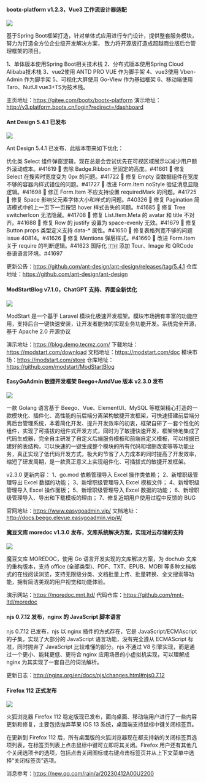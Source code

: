 #### bootx-platform v1.2.3，Vue3 工作流设计器适配

![](https://img.wendingding.vip/wx/2023041101.png)

基于Spring Boot框架打造，针对单体式应用进行专门设计，提供整套服务模块，努力为打造全方位企业级开发解决方案， 致力将开源版打造成超越商业版后台管理框架的项目。

1、单体版本使用Spring Boot相关技术栈
2、分布式版本使用Spring Cloud Alibaba技术栈
3、vue2使用 ANTD PRO VUE 作为脚手架
4、vue3使用 Vben-Admin 作为脚手架
5、可视化大屏使用 Go-VIew 作为基础框架
6、移动端使用 Taro、NutUI vue3+TS为技术栈。

主页地址：https://gitee.com/bootx/bootx-platform
演示地址：http://v3.platform.bootx.cn/login?redirect=/dashboard

#### Ant Design 5.4.1 已发布

![](https://img.wendingding.vip/wx/2023041102.png)

Ant Design 5.4.1 已发布，此版本带来如下优化：

优化类 Select 组件弹窗逻辑，现在总是会尝试优先在可视区域展示以减少用户额外滚动成本。#41619
💄 去除 Badge.Ribbon 里固定的高度。#41661 
🐞 修复 Select 在搜索时宽度变为 0px 的问题。#41722
🐞 修复 Empty 空数据组件在宽度不够的容器内样式错位的问题。#41727
🐞 改进 Form.Item noStyle 验证消息显隐逻辑。#41698
🐞 修正 Form.Item 不应支持设置 requiredMark 的问题。#41725
🐞 修复 Space 影响父元素字体大小和样式的问题。#40326
🐞 修复 Pagination 简洁模式中的上一页下一页按钮 hover 样式丢失的问题。#41685
🐞 修复 Tree switcherIcon 无法隐藏。#41708 
🐞 修复 List.Item.Meta 的 avatar 和 title 不对齐。#41688
🐞 修复 Row 的 justify 设置为 space-evenly 无效。#41679
🐞 修复 Button props 类型定义支持 data-* 属性。#41650
🐞 修复表格列宽不够的问题 issue 40814。#41626
🐞 修复 Mentions 弹层样式。#41660
🐞 改进 Form.Item 关于 require 的判断逻辑。#41623
国际化
🇹🇭 添加 Tour、Image 和 QRCode 泰语语言环境。#41697 

更新公告：https://github.com/ant-design/ant-design/releases/tag/5.4.1
仓库地址：https://github.com/ant-design/ant-design


#### ModStartBlog v7.1.0，ChatGPT 支持、界面全新优化

![](https://img.wendingding.vip/wx/2023041103.png)

ModStart 是一个基于 Laravel 模块化极速开发框架。模块市场拥有丰富的功能应用，支持后台一键快速安装，让开发者能快的实现业务功能开发。系统完全开源，基于 Apache 2.0 开源协议

演示地址：https://blog.demo.tecmz.com/
下载地址：https://modstart.com/download
文档地址：https://modstart.com/doc
模块市场：https://modstart.com/store
仓库地址：https://github.com/modstart/ModStartBlog

#### EasyGoAdmin 敏捷开发框架 Beego+AntdVue 版本 v2.3.0 发布

![](https://img.wendingding.vip/wx/2023040605.png)

一款 Golang 语言基于 Beego、Vue、ElementUI、MySQL 等框架精心打造的一款模块化、插件化、高性能的前后端分离架构敏捷开发框架，可快速搭建前后端分离后台管理系统，本着简化开发、提升开发效率的初衷，框架自研了一套个性化的组件，实现了可插拔的组件式开发方式，同时为了敏捷快速开发，框架特地集成了代码生成器，完全自主研发了自定义后端服务模板和前端自定义模板，可以根据已建好的表结构，可以快速的一键生成整个模块的所有代码和增删改查等等功能业务，真正实现了低代码开发方式，极大的节省了人力成本的同时提高了开发效率，缩短了研发周期，是一款真正意义上实现组件化、可插拔式的敏捷开发框架。

v2.3.0 更新内容：
1、go.mod 依赖管理导入 Excel 操作类依赖；
2、新增职级管理导出 Excel 数据的功能；
3、新增职级管理导入 Excel 模板文件；
4、新增职级管理导入 Excel 操作面板；
5、新增职级管理导入 Excel 数据的功能；
6、新增职级管理导入、导出和下载模板的理由；
7、修复近期用户使用过程中反馈的 BUG

官网地址：https://www.easygoadmin.vip/
文档地址：http://docs.beego.elevue.easygoadmin.vip/#/

#### 魔豆文库 moredoc v1.3.0 发布，文库系统解决方案，实现对云存储的支持

![](https://img.wendingding.vip/wx/2023041104.png)

魔豆文库 MOREDOC，使用 Go 语言开发实现的文库解决方案，为 dochub 文库的重构版本，支持 office (全部类型)、PDF、TXT、EPUB、MOBI 等多种文档格式的在线阅读浏览，支持无限级分类、文档批量上传、批量转换、全文搜索等功能，拥有简洁美观的用户视觉和功能体验。

演示网站：https://moredoc.mnt.ltd/
代码仓库：https://github.com/mnt-ltd/moredoc


#### njs 0.7.12 发布，nginx 的 JavaScript 脚本语言

njs 0.7.12 已发布，njs 以 nginx 插件的方式存在，它是 JavaScript/ECMAscript 的子集，实现了大部分的 JavaScript 语言功能，没有完全遵从 ECMAScript 标准，同时抛弃了 JavaScript 比较难懂的部分。njs 不通过 V8 引擎实现，而是通过一个更小、能耗更低、更符合 nginx 应用场景的小虚拟机实现，可以理解成 nginx 为其实现了一套自己的词法解析。

更新日志：http://nginx.org/en/docs/njs/changes.html#njs0.7.12

#### Firefox 112 正式发布

![](https://img.wendingding.vip/wx/2023041105.png)

火狐浏览器 Firefox 112 稳定版现已发布，面向桌面、移动端用户进行了一些内容更新和修复，主要包括抛弃苹果 iOS 13 系统，桌面端支持鼠标中键关闭标签页。

在更新到 Firefox 112 后，所有桌面版的火狐浏览器现在都支持新的关闭标签页选项列表，在标签页列表上点击鼠标中键可立即将其关闭。Firefox 用户还有其他几个关闭选项卡的选项，包括点击关闭图标或右键点击标签页并从上下文菜单中选择“关闭标签页”选项。

消息参考：https://new.qq.com/rain/a/20230412A00U2200

